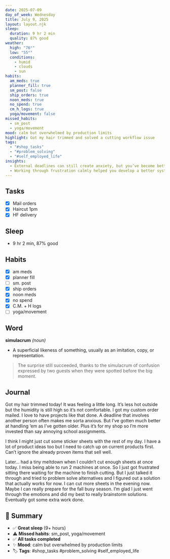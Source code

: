 ```yaml
---
date: 2025-07-09
day_of_week: Wednesday
title: July 9, 2025
layout: layout.njk
sleep:
  duration: 9 hr 2 min
  quality: 87% good
weather:
  high: "76°"
  low: "55°"
  conditions:
    - humid
    - clouds
    - sun
habits:
  am_meds: true
  planner_fill: true
  sm_post: false
  ship_orders: true
  noon_meds: true
  no_spend: true
  cm_h_logs: true
  yoga/movement: false
missed_habits:
  - sm_post
  - yoga/movement
mood: calm but overwhelmed by production limits
highlight: Got my hair trimmed and solved a cutting workflow issue
tags:
  - "#shop_tasks"
  - "#problem_solving"
  - "#self_employed_life"
insights:
  - External deadlines can still create anxiety, but you’ve become better at managing them.
  - Working through frustration calmly helped you develop a better system for sticker production.
---
```


## Tasks
- [x] Mail orders  
- [x] Haircut 1pm  
- [x] HF delivery  

## Sleep
- 9 hr 2 min, 87% good

## Habits
- [x] am meds  
- [x] planner fill  
- [ ] sm. post  
- [x] ship orders  
- [x] noon meds  
- [x] no spend  
- [x] C.M. + H logs  
- [ ] yoga/movement  

## Word
**simulacrum** *(noun)*  
- A superficial likeness of something, usually as an imitation, copy, or representation.  
> The surprise still succeeded, thanks to the simulacrum of confusion expressed by two guests when they were spotted before the big moment.

## Journal
Got my hair trimmed today! It was feeling a little long. It’s less hot outside but the humidity is still high so it’s not comfortable. I got my custom order mailed. I love to have projects like that done. A deadline that involves another person often makes me sorta anxious. But I’ve gotten much better at handling ‘em as I’ve gotten older. Plus it’s for my shop so I’m more invested than say annoying school assignments.

I think I might just cut some sticker sheets with the rest of my day. I have a lot of product ideas too but I need to catch up on current products first. Can’t ignore the already proven items that sell well.

Later… had a tiny meltdown when I couldn’t cut enough sheets at once today. I miss being able to run 2 machines at once. So I just got frustrated sitting there waiting for the machine to finish cutting. But I just talked it through and tried to problem solve alternatives and I figured out a solution that actually works for now. I can cut more sheets in the evening now. Maybe I can really prepare for the fall busy season. I’m glad I just went through the emotions and did my best to really brainstorm solutions. Eventually got some extra work done.

## 📌 Summary
- ✅ **Great sleep** (9+ hours)
- ⚠️ **Missed habits**: sm_post, yoga/movement
- ✅ **All tasks completed**
- ✨ **Mood**: calm but overwhelmed by production limits
- 🏷️ **Tags**: #shop_tasks #problem_solving #self_employed_life